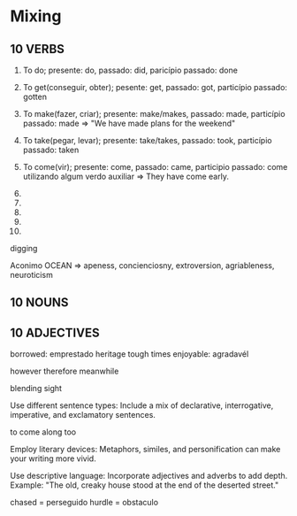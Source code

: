# Mixing

## 10 VERBS
1. To do; presente: do,
 passado: did,
 paricípio passado: done

2. To get(conseguir, obter); pesente: get,
 passado: got,
  particípio passado: gotten

3. To make(fazer, criar); presente: make/makes,
 passado: made,
  particípio passado: made => "We have made plans for the weekend"

4. To take(pegar, levar); presente: take/takes,
 passado: took,
 particípio passado: taken

5. To come(vir); presente: come, 
 passado: came, 
 participio passado: come utilizando algum verdo auxiliar => They have come early.

6.
7.
8.
9.
10.

digging

Aconimo OCEAN => apeness, concienciosny, extroversion, agriableness, neuroticism

## 10 NOUNS








## 10 ADJECTIVES  







borrowed: emprestado
heritage
tough times
enjoyable: agradavél

however
therefore
meanwhile

blending
sight

Use different sentence types: Include a mix of declarative, interrogative, imperative, and exclamatory sentences.

to come along too

Employ literary devices: Metaphors, similes, and personification can make your writing more vivid.

Use descriptive language: Incorporate adjectives and adverbs to add depth.
Example: "The old, creaky house stood at the end of the deserted street."

chased = perseguido
hurdle = obstaculo

